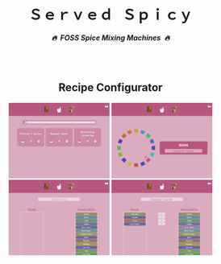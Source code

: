 <div align = center>

# Ｓｅｒｖｅｄ Ｓｐｉｃｙ

***🔥 FOSS Spice Mixing Machines 🔥***

<br>
<br>

<div align = center>

## Recipe Configurator

<img
    title = 'The Recipes Overview'
    width = 200
    src = 'Resources/Configurator/Recipes.png'
/>
<img
    title = 'The Spices Overview'
    width = 200
    src = 'Resources/Configurator/Spices.png'
/>
<img
    title = 'The Recipe Editor'
    width = 200
    src = 'Resources/Configurator/Editor.png'
/>
<img
    title = 'A Recipe Being Edited'
    width = 200
    src = 'Resources/Configurator/Recipe.png'
/>

</div>

<!--   🌶  🌶  🌶  🌶  🌶  🌶  🌶  🌶  🌶  🌶  🌶  🌶  🌶  🌶  🌶  🌶  🌶   -->


